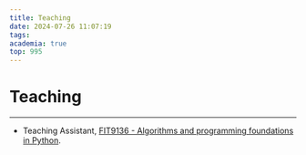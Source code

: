 ```yaml
---
title: Teaching
date: 2024-07-26 11:07:19
tags:
academia: true
top: 995
---
```


# Teaching
---
* Teaching Assistant, [FIT9136 - Algorithms and programming foundations in Python](https://handbook.monash.edu/2024/units/FIT9136?year=2024).